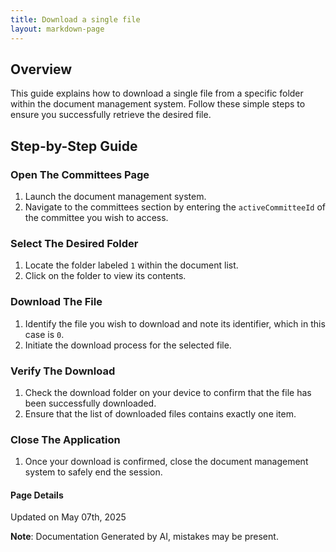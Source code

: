 ```yaml
---
title: Download a single file
layout: markdown-page
---
```

## Overview
This guide explains how to download a single file from a specific folder within the document management system. Follow these simple steps to ensure you successfully retrieve the desired file.

## Step-by-Step Guide

### Open The Committees Page
1. Launch the document management system.
2. Navigate to the committees section by entering the `activeCommitteeId` of the committee you wish to access.

### Select The Desired Folder
1. Locate the folder labeled `1` within the document list.
2. Click on the folder to view its contents.

### Download The File
1. Identify the file you wish to download and note its identifier, which in this case is `0`.
2. Initiate the download process for the selected file.

### Verify The Download
1. Check the download folder on your device to confirm that the file has been successfully downloaded.
2. Ensure that the list of downloaded files contains exactly one item.

### Close The Application
1. Once your download is confirmed, close the document management system to safely end the session.

#### Page Details
Updated on May 07th, 2025

**Note**: Documentation Generated by AI, mistakes may be present.
